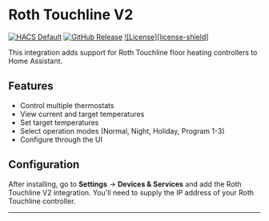 # Roth Touchline V2

[![HACS Default][hacs-shield]][hacs]
[![GitHub Release][releases-shield]][releases]
[![License][license-shield]](LICENSE)

This integration adds support for Roth Touchline floor heating controllers to Home Assistant.

## Features

* Control multiple thermostats
* View current and target temperatures
* Set target temperatures
* Select operation modes (Normal, Night, Holiday, Program 1-3)
* Configure through the UI

## Configuration

After installing, go to **Settings** → **Devices & Services** and add the Roth Touchline V2 integration. You'll need to supply the IP address of your Roth Touchline controller.

---

[hacs-shield]: https://img.shields.io/badge/HACS-Custom-orange.svg?style=for-the-badge
[hacs]: https://github.com/hacs/integration
[releases-shield]: https://img.shields.io/github/release/yourusername/homeassistant-rothv2.svg?style=for-the-badge
[releases]: https://github.com/yourusername/homeassistant-rothv2/releases 